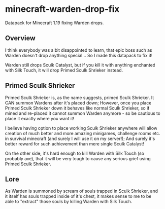 # minecraft-warden-drop-fix
Datapack for Minecraft 1.19 fixing Warden drops.

## Overview

I think everybody was a bit disappointed to learn, that epic boss such as Warden doesn't drop anything special...
So I made this datapack to fix it!

Warden still drops Sculk Catalyst, but if you kill it with anything enchanted with Silk Touch, it will drop Primed Sculk Shrieker instead.

## Primed Sculk Shrieker

Primed Sculk Shrieker is, as the name suggests, primed Sculk Shrieker. It CAN summon Wardens after it's placed down;
However, once you place Primed Sculk Shrieker down it behaves like normal Sculk Shrieker, so if mined and re-placed it cannot summon Warden anymore - so be cautious to place it exactly where you want it!

I believe having option to place working Sculk Shrieker anywhere will allow creation of much better and more amazing minigames, challenge rooms etc. in survival minecraft (and surely I will use it on my server!); And surely it's better reward for such achievement than mere single Sculk Catalyst!

On the other side, it's hard enough to kill Warden with Silk Touch (so probably axe), that it will be very tough to cause any serious grief using Primed Sculk Shrieker.

## Lore

As Warden is summoned by scream of souls trapped in Sculk Shrieker, and it itself has souls trapped inside of it's chest, it makes sense to me to be able to "extract" those souls by killing Warden with Silk Touch.
